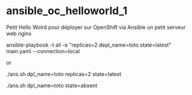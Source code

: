 # ansible_oc_helloworld_1
Petit Hello Wolrd pour déployer sur OpenShift via Ansible un petit serveur web nginx


ansible-playbook -t all -e "replicas=2 depl_name=toto state=latest" main.yaml --connection=local

or

./ans.sh dpl_name=toto replicas=2 state=latest

./ans.sh dpl_name=toto state=absent
